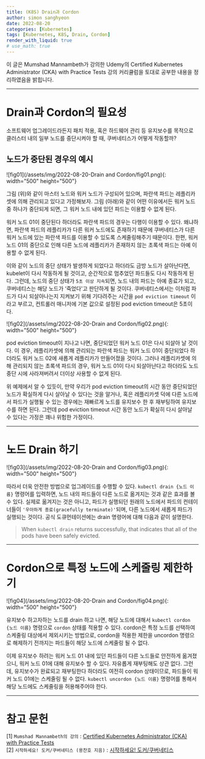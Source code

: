 ```yaml
---
title: (K8S) Drain과 Cordon
author: simon sanghyeon
date: 2022-08-20
categories: [Kubernetes]
tags: [Kubernetes, K8S, Drain, Cordon]
render_with_liquid: true
# use_math: true
---
```

이 글은 Mumshad Mannambeth가 강의한 Udemy의 Certified Kubernetes Administrator (CKA) with Practice Tests 강의 커리큘럼을 토대로 공부한 내용을 정리하였음을 밝힙니다.

---
# Drain과 Cordon의 필요성
소프트웨어 업그레이드라든지 패치 적용, 혹은 하드웨어 관리 등 유지보수를 목적으로 클러스터 내의 일부 노드를 중단시켜야 할 때, 쿠버네티스가 어떻게 작동할까?

## 노드가 중단된 경우의 예시

![fig01](/assets/img/2022-08-20-Drain and Cordon/fig01.png){: width="500" height="500"}

그림 (위)와 같이 마스터 노드와 워커 노드가 구성되어 있으며, 파란색 파드는 레플리카셋에 의해 관리되고 있다고 가정해보자. 그림 (아래)와 같이 어떤 이유에서든 워커 노드 중 하나가 중단되게 되면, 그 워커 노드 내에 있던 파드는 이용할 수 없게 된다.

워커 노드 01이 중단된다 하더라도 파란색 파드의 경우는 다행이 이용할 수 있다. 왜냐하면, 파란색 파드의 레플리카가 다른 워커 노드에도 존재하기 때문에 쿠버네티스가 다른 워커 노드에 있는 파란색 파드를 이용할 수 있도록 스케줄링해주기 때문이다. 한편, 워커 노드 01의 중단으로 인해 다른 노드에 레플리카가 존재하지 않는 초록색 파드는 아예 이용할 수 없게 된다.

이와 같이 노드의 중단 상태가 발생하게 되었다고 하더라도 금방 노드가 살아난다면, kubelet이 다시 작동하게 될 것이고, 순간적으로 멈추었던 파드들도 다시 작동하게 된다. 그런데, 노드의 중단 상태가 `5초 이상 지속`되면, 노드 내의 파드는 아예 종료가 되고, 쿠버네티스는 해당 노드가 ‘죽었다'고 판단하게 될 것이다. 쿠버네티스에서는 이처럼 파드가 다시 되살아나는지 지켜보기 위해 기다려주는 시간을 `pod eviction timeout` 이라고 부르고, 컨트롤러 매니저에 기본 값으로 설정된 pod eviction timeout은 5초이다.

![fig02](/assets/img/2022-08-20-Drain and Cordon/fig02.png){: width="500" height="500"}

pod eviction timeout이 지나고 나면, 중단되었던 워커 노드 01은 다시 되살아 날 것이다. 이 경우, 레플리카셋에 의해 관리되는 파란색 파드는 워커 노드 01이 중단되었다 하더라도 워커 노드 02에 새롭게 레플리카가 만들어졌을 것이다. 그러나 레플리카셋에 의해 관리되지 않는 초록색 파드의 경우, 워커 노드 01이 다시 되살아난다고 하더라도 노드 중단 시에 사라져버려서 더이상 사용할 수 없게 된다.

위 예제에서 알 수 있듯이, 만약 우리가 pod eviction timeout의 시간 동안 중단되었던 노드가 확실하게 다시 살아날 수 있다는 것을 알거나, 혹은 레플리카셋 덕에 다른 노드에서 파드가 실행될 수 있는 경우에는 재빠르게 노드를 유지보수 한 후 재부팅하여 유지보수를 하면 된다. 그런데 pod eviction timeout 시간 동안 노드가 확실히 다시 살아날 수 있다는 가정은 꽤나 위험한 가정이다.

---
# 노드 Drain 하기
![fig03](/assets/img/2022-08-20-Drain and Cordon/fig03.png){: width="500" height="500"}

따라서 더욱 안전한 방법으로 업그레이드를 수행할 수 있다. `kubectl drain {노드 이름}` 명령어를 입력하면, 노드 내의 파드들이 다른 노드로 옮겨지는 것과 같은 효과를 볼 수 있다. 실제로 옮겨지는 것은 아니고, 파드가 실행되던 원래의 노드에서 파드의 컨테이너들이 `'우아하게 종료(gracefully terminate)'`되며, 다른 노드에서 새롭게 파드가 실행되는 것이다. 공식 도큐먼테이션에는 drain 명령어에 대해 다음과 같이 설명한다.

> When `kubectl drain` returns successfully, that indicates that all of the pods have been safely evicted.

---
# Cordon으로 특정 노드에 스케줄링 제한하기

![fig04](/assets/img/2022-08-20-Drain and Cordon/fig04.png){: width="500" height="500"}

유지보수 하고자하는 노드를 drain 하고 나면, 해당 노드에 대해서 `kubectl cordon {노드 이름}` 명령으로  `cordon` 상태를 적용할 수 있다. cordon은 특정 노드를 선택하여 스케줄링 대상에서 제외시키는 방법으로, cordon을 적용한 제한을 uncordon 명령으로 해제하기 전까지는 파드들이 해당 노드에 스케줄링 될 수 없다.

이제 유지보수 하려는 워커 노드 01 내에 있던 파드들이 다른 노드들로 안전하게 옮겨졌으니, 워커 노드 01에 대해 유지보수 할 수 있다. 자유롭게 재부팅해도 상관 없다. 그런데, 유지보수가 완료되고 재부팅한다 하더라도 여전히 cordon 상태이므로, 파드들이 워커 노드 01에는 스케줄링 될 수 없다. `kubectl uncordon {노드 이름}` 명령어를 통해서 해당 노드에도 스케줄링을 허용해주어야 한다.

---
# 참고 문헌

[1] `Mumshad Mannambeth의 강의` : [Certified Kubernetes Administrator (CKA) with Practice Tests](https://www.udemy.com/course/certified-kubernetes-administrator-with-practice-tests/)<br>
[2] `시작하세요! 도커/쿠버네티스 (용찬호 지음)` : [시작하세요! 도커/쿠버네티스](http://www.yes24.com/Product/Goods/84927385)<br>

